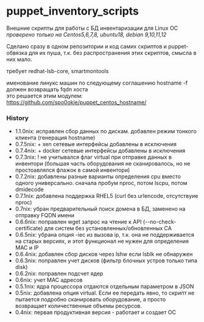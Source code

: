# puppet_inventory_scripts
Внешние скрипты для работы с БД инвентаризации для Linux ОС  
*проверено только на Centos5,6,7,8, ubuntu18, debian 9,10,11,12*  

Сделано сразу в одном репозитории и код самих скриптов и puppet-обвязка для их пуша,
т.к. без распространения этих скриптов, смысла в них мало.  

требует redhat-lsb-core, smartmontools  

именование линукс машин по следующему соглашению
hostname -f должен возвращать fqdn хоста  
это решается этим модулем:  
https://github.com/spo0okie/puppet_centos_hostname/

### History
 * 1.1.0nix: исправлен сбор данных по дискам. добавлен режим тонкого клиента (генерация hostname)
 * 0.7.5nix: + xen сетевые интерфейсы добавлены в исключения
 * 0.7.4nix: + docker сетевые интерфейсы добавлены в исключения
 * 0.7.3nix: ! не учитывался флаг virtual при отправке данных в инвентори (большая часть оборудования не сканировалось, но не простоавлялся флажок в самой инвентори)
 * 0.7.2nix: добавлены разные варианты определения cpu вместо одного универсально. сначала пробум nproc, потом lscpu, потом dmidecode
 * 0.7.1nix: добавлена поддержка RHEL5 (curl без urlencode, отсутствуие nproc)
 * 0.7nix: убран предварительный поиск домена в БД, заменено на отправку FQDN имени
 * 0.6.6nix: поправлен wget запрос на чтение к API (--no-check-certificate) для систем без установленных/обновленных CA
 * 0.6.5nix: убрана опция -iec из вызова ip, т.к. она не поддерживается на старых версиях, и этот функционал не нужен для определения MAC и IP
 * 0.6.4nix: добавлен сбор дисков через lshw если lsblk не обнаружен
 * 0.6.3nix: поправлен учет дисков (фильтр блочных устров только типа disk)
 * 0.6.2nix: поправлен подсчет ядер
 * 0.6nix: учет MAC адресов
 * 0.5.1nix: ядра процессора отдаются отдельным параметром в JSON
 * 0.5nix: добавлена опция virtual. Если ее передать явно, то скрипт не пытается подробно сканировать оборудование, а просто возвращает количественные объемы ресурсов.
 * 0.4nix: первая продуктивная версия - работает и создает ОС
